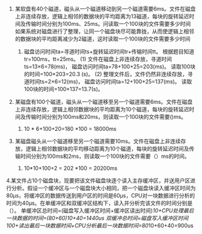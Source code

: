 1. 某软盘有40个磁道，磁头从一个磁道移动到另一个磁道需要6ms。文件在磁盘上非连续存放，逻辑上相邻的数据块的平均距离为13磁道，每块的旋转延迟时间及传输时间分别为100ms、25ms。问读取一个100块的文件需要多少时间如果系统对磁盘进行了整理，让同一个磁盘块尽可能靠拢，从而使逻辑上相邻的数据块的平均距离减少为2磁道，这时读取一个100块的文件需要多少时间
    1) 磁盘访问时间ta=寻道时间ts+旋转延迟时间tr+传输时间tt。
       根据题目知道tr=100ms，tt=25ms。
       (1) 文件在磁盘上非连续存放，寻道时间ts=13×6=78(ms)，
       磁盘访问时间ta=78+100+25=203(ms)。
       读取100块的时间=100×203=20.3 (s)。
       (2) 整理文件后，文件仍然非连续存放，寻道时间ts=2×6=12(ms)，
       磁盘访问时间ta=12+100+25=137(ms)。
       读取100块的时间=100×137=13.7(s)。


2. 某磁盘有100个磁道，磁头从一个磁道移至另一个磁道需要6ms。文件在磁盘上非连续存放，逻辑上相邻数据块的平均距离为10个磁道，每块的旋转延迟时间及传输时间分别为100ms和20ms，则读取一个100块的文件需要()ms。
    1) 10 * 6+100+20=180 *100 = 18000ms


3. 某磁盘磁头从一个磁道移至另一个磁道需要10ms。文件在磁盘上非连续存放，逻辑上相邻数据块的平均移动距离为10个磁道，每块的旋转延迟时间及传输时间分别为100ms和2ms，则读取一个100块的文件需要（）ms的时间。
    1) 10*10+100+2 = 202 *100 = 20200ms 

4.某文件占10个磁盘块，现要把该文件磁盘块逐个读入主存缓冲区，并送用户区进行分析。假设一个缓冲区与一个磁盘块大小相同，把一个磁盘块读入缓冲区时间为80μs，将缓冲区的数据传送到用户区的时间是60μs，CPU对一块数据进行分析的时间为40μs。在单缓冲区和双缓冲区结构下，读入并分析完该文件的时间分别是（）。
    单缓冲区总时间=(磁盘写入缓冲区时间+缓冲区读出时间)*10+CPU处理最后一块数据的时间=(80+60)*10+40=1440us
    双缓冲总时间=磁盘写入缓冲区时间*100+读出最后一块数据时间+CPU分析最后一块数据时间=80*10+60+40=900us
  
